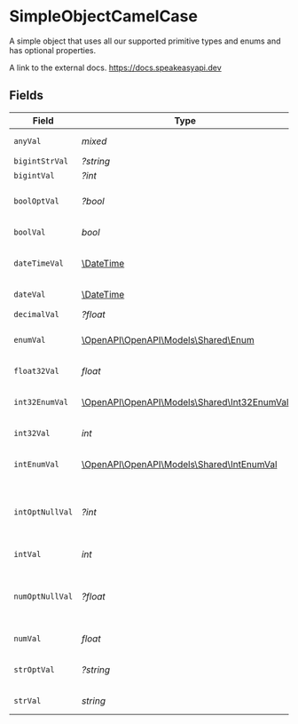 # SimpleObjectCamelCase

A simple object that uses all our supported primitive types and enums and has optional properties.

A link to the external docs.
<https://docs.speakeasyapi.dev>


## Fields

| Field                                                                              | Type                                                                               | Required                                                                           | Description                                                                        | Example                                                                            |
| ---------------------------------------------------------------------------------- | ---------------------------------------------------------------------------------- | ---------------------------------------------------------------------------------- | ---------------------------------------------------------------------------------- | ---------------------------------------------------------------------------------- |
| `anyVal`                                                                           | *mixed*                                                                            | :heavy_check_mark:                                                                 | An any property.                                                                   | any example                                                                        |
| `bigintStrVal`                                                                     | *?string*                                                                          | :heavy_minus_sign:                                                                 | N/A                                                                                |                                                                                    |
| `bigintVal`                                                                        | *?int*                                                                             | :heavy_minus_sign:                                                                 | N/A                                                                                |                                                                                    |
| `boolOptVal`                                                                       | *?bool*                                                                            | :heavy_minus_sign:                                                                 | An optional boolean property.                                                      | true                                                                               |
| `boolVal`                                                                          | *bool*                                                                             | :heavy_check_mark:                                                                 | A boolean property.                                                                | true                                                                               |
| `dateTimeVal`                                                                      | [\DateTime](https://www.php.net/manual/en/class.datetime.php)                      | :heavy_check_mark:                                                                 | A date-time property.                                                              | 2020-01-01T00:00:00Z                                                               |
| `dateVal`                                                                          | [\DateTime](https://www.php.net/manual/en/class.datetime.php)                      | :heavy_check_mark:                                                                 | A date property.                                                                   | 2020-01-01                                                                         |
| `decimalVal`                                                                       | *?float*                                                                           | :heavy_minus_sign:                                                                 | N/A                                                                                |                                                                                    |
| `enumVal`                                                                          | [\OpenAPI\OpenAPI\Models\Shared\Enum](../../models/shared/Enum.md)                 | :heavy_check_mark:                                                                 | A string based enum                                                                | one                                                                                |
| `float32Val`                                                                       | *float*                                                                            | :heavy_check_mark:                                                                 | A float32 property.                                                                | 2.2222222                                                                          |
| `int32EnumVal`                                                                     | [\OpenAPI\OpenAPI\Models\Shared\Int32EnumVal](../../models/shared/Int32EnumVal.md) | :heavy_check_mark:                                                                 | An int32 enum property.                                                            | 69                                                                                 |
| `int32Val`                                                                         | *int*                                                                              | :heavy_check_mark:                                                                 | An int32 property.                                                                 | 1                                                                                  |
| `intEnumVal`                                                                       | [\OpenAPI\OpenAPI\Models\Shared\IntEnumVal](../../models/shared/IntEnumVal.md)     | :heavy_check_mark:                                                                 | An integer enum property.                                                          | 3                                                                                  |
| `intOptNullVal`                                                                    | *?int*                                                                             | :heavy_minus_sign:                                                                 | An optional integer property will be null for tests.                               | 999999                                                                             |
| `intVal`                                                                           | *int*                                                                              | :heavy_check_mark:                                                                 | An integer property.                                                               | 999999                                                                             |
| `numOptNullVal`                                                                    | *?float*                                                                           | :heavy_minus_sign:                                                                 | An optional number property will be null for tests.                                | 1.1                                                                                |
| `numVal`                                                                           | *float*                                                                            | :heavy_check_mark:                                                                 | A number property.                                                                 | 1.1                                                                                |
| `strOptVal`                                                                        | *?string*                                                                          | :heavy_minus_sign:                                                                 | An optional string property.                                                       | optional example                                                                   |
| `strVal`                                                                           | *string*                                                                           | :heavy_check_mark:                                                                 | A string property.                                                                 | example                                                                            |
